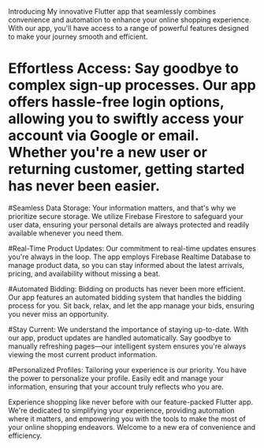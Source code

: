 Introducing My innovative Flutter app that seamlessly combines convenience and automation to enhance your online shopping experience. With our app, you'll have access to a range of powerful features designed to make your journey smooth and efficient.

# Effortless Access: Say goodbye to complex sign-up processes. Our app offers hassle-free login options, allowing you to swiftly access your account via Google or email. Whether you're a new user or returning customer, getting started has never been easier.

#Seamless Data Storage: Your information matters, and that's why we prioritize secure storage. We utilize Firebase Firestore to safeguard your user data, ensuring your personal details are always protected and readily available whenever you need them.

#Real-Time Product Updates: Our commitment to real-time updates ensures you're always in the loop. The app employs Firebase Realtime Database to manage product data, so you can stay informed about the latest arrivals, pricing, and availability without missing a beat.

#Automated Bidding: Bidding on products has never been more efficient. Our app features an automated bidding system that handles the bidding process for you. Sit back, relax, and let the app manage your bids, ensuring you never miss an opportunity.

#Stay Current: We understand the importance of staying up-to-date. With our app, product updates are handled automatically. Say goodbye to manually refreshing pages—our intelligent system ensures you're always viewing the most current product information.

#Personalized Profiles: Tailoring your experience is our priority. You have the power to personalize your profile. Easily edit and manage your information, ensuring that your account truly reflects who you are.

Experience shopping like never before with our feature-packed Flutter app. We're dedicated to simplifying your experience, providing automation where it matters, and empowering you with the tools to make the most of your online shopping endeavors. Welcome to a new era of convenience and efficiency.
